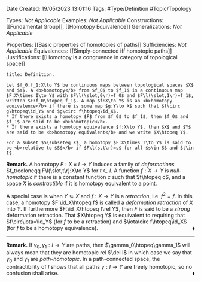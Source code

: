 <div class="topSpace"></div>

Date Created: 19/05/2023 13:01:16
Tags: #Type/Definition #Topic/Topology

Types: <i>Not Applicable</i>
Examples: <i>Not Applicable</i>
Constructions: [[Fundamental Group]], [[Homotopy Equivalence]]
Generalizations: <i>Not Applicable</i>

Properties: [[Basic properties of homotopies of paths]]
Sufficiencies: <i>Not Applicable</i>
Equivalences: [[Simply-connected iff homotopic paths]]
Justifications: [[Homotopy is a congruence in category of topological space]]

``` ad-Definition
title: Definition.

Let $f_0,f_1:X\to Y$ be continuous maps between topological spaces $X$ and $Y$. A <b>homotopy</b> from $f_0$ to $f_1$ is a continuous map $F:X\times I\to Y$ with $F\l(\slot,0\r)=f_0$ and $F\l(\slot,1\r)=f_1$, written $F:f_0\htopeq f_1$. A map $f:X\to Y$ is an <b>homotopy equivalence</b> if there is some map $g:Y\to X$ such that $f\circ g\htopeq\id_Y$ and $g\circ f\htopeq\id_X$.
* If there exists a homotopy $F$ from $f_0$ to $f_1$, then $f_0$ and $f_1$ are said to be <b>homotopic</b>.
* If there exists a homotopy equivalence $f:X\to Y$, then $X$ and $Y$ are said to be <b>homotopy equivalent</b> and we write $X\htopeq Y$.

For a subset $S\subseteq X$, a homotopy $F:X\times I\to Y$ is said to be <b>relative to $S$</b> if $F\l(s,t\r)=s$ for all $s\in S$ and $t\in I$.

```

<b>Remark.</b> A homotopy $F:X\times I\to Y$ induces a family of <i>deformations</i> $f_t\coloneqq F\l(\slot,t\r):X\to Y$ for $t\in I$. A function $f:X\to Y$ is <i>null-homotopic</i> if there is a constant function $c$ such that $f\htopeq c$, and a space $X$ is <i>contractible</i> if it is homotopy equivalent to a point.

A special case is when $Y\subseteq X$ and $f:X\to Y$ is a <i>retraction</i>, i.e. $f^2=f$. In this case, a homotopy $F:\id_X\htopeq f$ is called a <i>deformation retraction</i> of $X$ into $Y$. If furthermore $F:\id_X\htopeq f\rel Y$, then $F$ is said to be a <i>strong</i> deformation retraction. That $X\htopeq Y$ is equivalent to requiring that $f\circ\iota=\id_Y$ (for $f$ to be a retraction) and $\iota\circ f\htopeq\id_X$ (for $f$ to be a homotopy equivalence).<span style="float:right;">$\blacklozenge$</span>

---

<b>Remark.</b> If $\gamma_0,\gamma_1:I\to Y$ are paths, then $\gamma_0\htopeq\gamma_1$ will always mean that they are homotopic rel $\del I$ in which case we say that $\gamma_0$ and $\gamma_1$ are <i>path-homotopic</i>. In a path-connected space, the contractibility of $I$ shows that all paths $\gamma:I\to Y$ are freely homotopic, so no confusion shall arise.<span style="float:right;">$\blacklozenge$</span>
